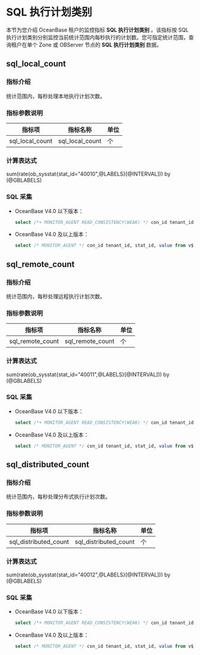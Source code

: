 # SQL 执行计划类别

本节为您介绍 OceanBase 租户的监控指标 **SQL 执行计划类别** 。该指标按 SQL 执行计划类别分别监控当前统计范围内每秒执行的计划数。您可指定统计范围，查询租户在单个 Zone 或 OBServer 节点的 **SQL 执行计划类别** 数据。

## sql_local_count

### 指标介绍

统计范围内，每秒处理本地执行计划次数。

### 指标参数说明

| **指标项** |    **指标名称**     | **单位** |
|---------|-----------------|--------|
| sql_local_count   | sql_local_count | 个      |

### 计算表达式

sum(rate(ob_sysstat{stat_id="40010",@LABELS}[@INTERVAL])) by (@GBLABELS)

### SQL 采集

* OceanBase V4.0 以下版本：

  ```sql
  select /*+ MONITOR_AGENT READ_CONSISTENCY(WEAK) */ con_id tenant_id, stat_id, value from v$sysstat where stat_id IN (40010) and (con_id > 1000 or con_id = 1) and class < 1000
  ```

* OceanBase V4.0 及以上版本：

  ```sql
  select /* MONITOR_AGENT */ con_id tenant_id, stat_id, value from v$sysstat where stat_id IN (40010) and (con_id > 1000 or con_id = 1) and class < 1000
  ```

## sql_remote_count

### 指标介绍

统计范围内，每秒处理远程执行计划次数。

### 指标参数说明

| **指标项** |     **指标名称**     | **单位** |
|---------|------------------|--------|
| sql_remote_count  | sql_remote_count | 个      |

### 计算表达式

sum(rate(ob_sysstat{stat_id="40011",@LABELS}[@INTERVAL])) by (@GBLABELS)

### SQL 采集

* OceanBase V4.0 以下版本：

  ```sql
  select /*+ MONITOR_AGENT READ_CONSISTENCY(WEAK) */ con_id tenant_id, stat_id, value from v$sysstat where stat_id IN (40011) and (con_id > 1000 or con_id = 1) and class < 1000
  ```

* OceanBase V4.0 及以上版本：

  ```sql
  select /* MONITOR_AGENT */ con_id tenant_id, stat_id, value from v$sysstat where stat_id IN (40011) and (con_id > 1000 or con_id = 1) and class < 1000
  ```

## sql_distributed_count

### 指标介绍

统计范围内，每秒处理分布式执行计划次数。

### 指标参数说明

|   **指标项**   |       **指标名称**        | **单位** |
|-------------|-----------------------|--------|
| sql_distributed_count | sql_distributed_count | 个      |

### 计算表达式

sum(rate(ob_sysstat{stat_id="40012",@LABELS}[@INTERVAL])) by (@GBLABELS)

### SQL 采集

* OceanBase V4.0 以下版本：

  ```sql
  select /*+ MONITOR_AGENT READ_CONSISTENCY(WEAK) */ con_id tenant_id, stat_id, value from v$sysstat where stat_id IN (40012) and (con_id > 1000 or con_id = 1) and class < 1000
  ```

* OceanBase V4.0 及以上版本：

  ```sql
  select /* MONITOR_AGENT */ con_id tenant_id, stat_id, value from v$sysstat where stat_id IN (40012) and (con_id > 1000 or con_id = 1) and class < 1000
  ```
  